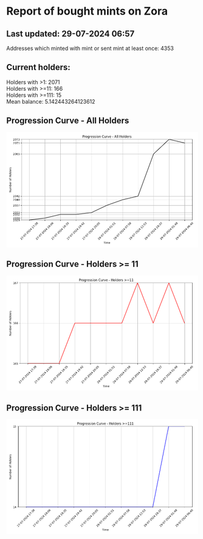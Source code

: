 # Report of bought mints on Zora
## Last updated: 29-07-2024 06:57
Addresses which minted with mint or sent mint at least once: 4353

## Current holders:
Holders with >1: 2071  
Holders with >=11: 166  
Holders with >=111: 15  
Mean balance: 5.142443264123612  

## Progression Curve - All Holders
![addresses with >= 1 mint](progression_curve_all.png)
## Progression Curve - Holders >= 11
![addresses with >= 11 mints](progression_curve_gt_11.png)
## Progression Curve - Holders >= 111
![addresses with >= 111 mints](progression_curve_gt_111.png)
